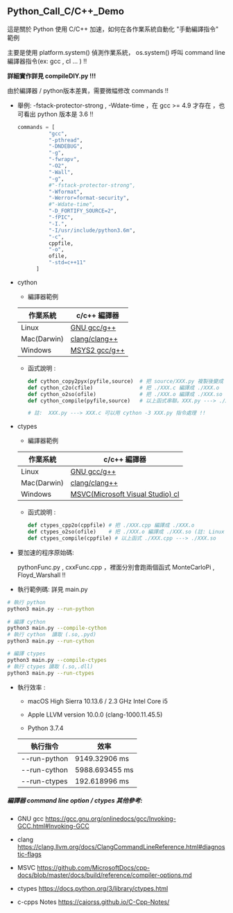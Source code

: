 ## Python_Call_C/C++_Demo

這是關於 Python 使用 C/C++ 加速，如何在各作業系統自動化 "手動編譯指令" 範例

主要是使用 platform.system() 偵測作業系統， os.system() 呼叫 command line 編譯器指令(ex: gcc , cl ... ) !!

**詳細實作詳見 compileDIY.py !!!**

由於編譯器 / python版本差異，需要微幅修改 commands !!

- 舉例:  -fstack-protector-strong , -Wdate-time ，在 gcc >= 4.9 才存在 ，也可看出 python 版本是 3.6 !!

  ```python
  commands = [
  			"gcc",
  			"-pthread",
  			"-DNDEBUG",
  			"-g",
  			"-fwrapv",
  			"-O2",
  			"-Wall",
  			"-g",
  			#"-fstack-protector-strong",
  			"-Wformat",
  			"-Werror=format-security",
  			#"-Wdate-time",
  			"-D_FORTIFY_SOURCE=2", 
  			"-fPIC",
  			"-I.",
  			"-I/usr/include/python3.6m",
  			"-c",
  			cppfile,
  			"-o",
  			ofile,
  			"-std=c++11"
  		]
  ```

  

- cython 

  - 編譯器範例

  | 作業系統    | c/c++ 編譯器                             |
  | ----------- | ---------------------------------------- |
  | Linux       | [GNU gcc/g++](https://gcc.gnu.org/)      |
  | Mac(Darwin) | [clang/clang++](https://clang.llvm.org/) |
  | Windows     | [MSYS2 gcc/g++](https://www.msys2.org/)  |

  - 函式說明 : 

    ```python
    def cython_copy2pyx(pyfile,source)  # 把 source/XXX.py 複製後變成 ./XXX.py 並改名為 XXX.pyx
    def cython_c2o(cfile)               # 把 ./XXX.c 編譯成 ./XXX.o
    def cython_o2so(ofile)              # 把 ./XXX.o 編譯成 ./XXX.so or ./XXX.pyd
    def cython_compile(pyfile,source)   # 以上函式串聯。XXX.py ---> ./XXX.so or ./XXX.pyd 的流程
    
    # 註:  XXX.py ---> XXX.c 可以用 cython -3 XXX.py 指令處理 !!
    ```

    

- ctypes

  - 編譯器範例

  | 作業系統    | c/c++ 編譯器                                                 |
  | ----------- | ------------------------------------------------------------ |
  | Linux       | [GNU gcc/g++](https://gcc.gnu.org/)                          |
  | Mac(Darwin) | [clang/clang++](https://clang.llvm.org/)                     |
  | Windows     | [MSVC(Microsoft Visual Studio) cl](https://docs.microsoft.com/zh-tw/cpp/build/reference/compiler-options?view=vs-2019) |

  - 函式說明 :

    ```python
    def ctypes_cpp2o(cppfile) # 把 ./XXX.cpp 編譯成 ./XXX.o
    def ctypes_o2so(ofile)    # 把 ./XXX.o 編譯成 ./XXX.so (註: Linux , Darwin 限定)
    def ctypes_compile(cppfile) # 以上函式 ./XXX.cpp ---> ./XXX.so 
    ```



- 要加速的程序原始碼:

  pythonFunc.py , cxxFunc.cpp ，裡面分別會跑兩個函式 MonteCarloPi , Floyd_Warshall !!

- 執行範例碼:  詳見 main.py

```bash
# 執行 python 
python3 main.py --run-python 
 
# 編譯 cython
python3 main.py --compile-cython
# 執行 cython  讀取 (.so,.pyd)
python3 main.py --run-cython

# 編譯 ctypes  
python3 main.py --compile-ctypes
# 執行 ctypes 讀取 (.so,.dll)
python3 main.py --run-ctypes
```



- 執行效率 : 

  - macOS High Sierra 10.13.6 / 2.3 GHz Intel Core i5 

  - Apple LLVM version 10.0.0 (clang-1000.11.45.5) 

  - Python 3.7.4

  | 執行指令     | 效率           |
  | ------------ | -------------- |
  | --run-python | 9149.32906 ms  |
  | --run-cython | 5988.693455 ms |
  | --run-ctypes | 192.618996 ms  |

  

##### 編譯器 command line option / ctypes 其他參考:

- GNU gcc  <https://gcc.gnu.org/onlinedocs/gcc/Invoking-GCC.html#Invoking-GCC>
- clang <https://clang.llvm.org/docs/ClangCommandLineReference.html#diagnostic-flags> 
- MSVC <https://github.com/MicrosoftDocs/cpp-docs/blob/master/docs/build/reference/compiler-options.md>

- ctypes https://docs.python.org/3/library/ctypes.html
- c-cpps Notes https://caiorss.github.io/C-Cpp-Notes/











